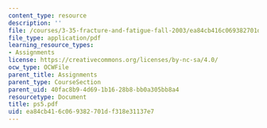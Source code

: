 ```yaml
---
content_type: resource
description: ''
file: /courses/3-35-fracture-and-fatigue-fall-2003/ea84cb416c069382701df318e31137e7_ps5.pdf
file_type: application/pdf
learning_resource_types:
- Assignments
license: https://creativecommons.org/licenses/by-nc-sa/4.0/
ocw_type: OCWFile
parent_title: Assignments
parent_type: CourseSection
parent_uid: 40fac8b9-4d69-1b16-28b8-bb0a305bb8a4
resourcetype: Document
title: ps5.pdf
uid: ea84cb41-6c06-9382-701d-f318e31137e7
---
```

